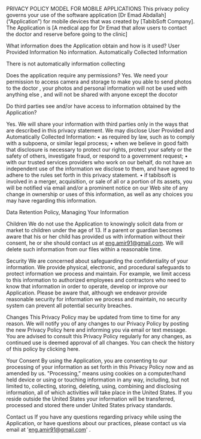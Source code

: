 PRIVACY POLICY MODEL FOR MOBILE APPLICATIONS
This privacy policy governs your use of the software application [Dr Emad Abdallah] (“Application”) for mobile devices that was created by [TabibSoft Company]. The Application is [A medical app for Dr Emad that allow users to contact the doctor and reserve before going to the clinic]
 
What information does the Application obtain and how is it used?
User Provided Information
No information.
Automatically Collected Information
 
There is not automatically information collecting
 
Does the application require any permissions?
Yes. We need your permission to access camera and storage to make you able to send photos to the doctor , your photos and personal information will not be used with anything else , and will not be shared with anyone except the docotor

Do third parties see and/or have access to information obtained by the Application?

Yes. We will share your information with third parties only in the ways that are described in this privacy statement.
We may disclose User Provided and Automatically Collected Information:
          •    as required by law, such as to comply with a subpoena, or similar legal process;
          •    when we believe in good faith that disclosure is necessary to protect our rights, protect your safety or the safety of others, investigate fraud, or respond to a government request;
          •    with our trusted services providers who work on our behalf, do not have an independent use of the information we disclose to them, and have agreed to adhere to the rules set forth in this privacy statement.
          •    if tabibsoft is involved in a merger, acquisition, or sale of all or a portion of its assets, you will be notified via email and/or a prominent notice on our Web site of any change in ownership or uses of this information, as well as any choices you may have regarding this information.
 
 
Data Retention Policy, Managing Your Information

 
Children
We do not use the Application to knowingly solicit data from or market to children under the age of 13. If a parent or guardian becomes aware that his or her child has provided us with information without their consent, he or she should contact us at eng.amir91@gmail.com. We will delete such information from our files within a reasonable time.
 
Security
We are concerned about safeguarding the confidentiality of your information. We provide physical, electronic, and procedural safeguards to protect information we process and maintain. For example, we limit access to this information to authorized employees and contractors who need to know that information in order to operate, develop or improve our Application. Please be aware that, although we endeavor provide reasonable security for information we process and maintain, no security system can prevent all potential security breaches.
 
Changes
This Privacy Policy may be updated from time to time for any reason. We will notify you of any changes to our Privacy Policy by posting the new Privacy Policy here and informing you via email or text message. You are advised to consult this Privacy Policy regularly for any changes, as continued use is deemed approval of all changes. You can check the history of this policy by clicking here.
 
Your Consent
By using the Application, you are consenting to our processing of your information as set forth in this Privacy Policy now and as amended by us. "Processing,” means using cookies on a computer/hand held device or using or touching information in any way, including, but not limited to, collecting, storing, deleting, using, combining and disclosing information, all of which activities will take place in the United States. If you reside outside the United States your information will be transferred, processed and stored there under United States privacy standards.
 
Contact us
If you have any questions regarding privacy while using the Application, or have questions about our practices, 
please contact us via email at 'eng.amir91@gmail.com' .
